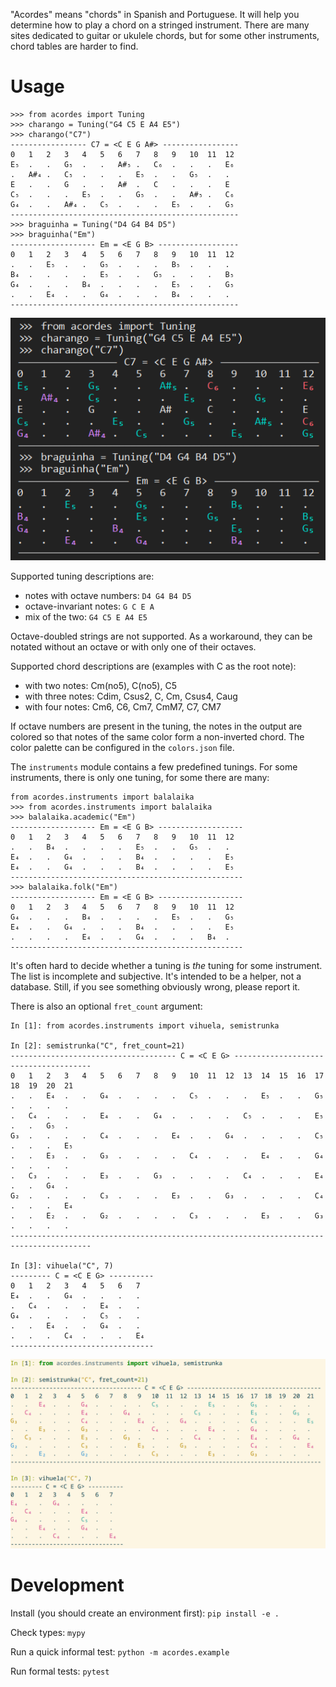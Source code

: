 "Acordes" means "chords" in Spanish and Portuguese. It will help you determine how to play a chord on a stringed instrument. There are many sites dedicated to guitar or ukulele chords, but for some other instruments, chord tables are harder to find.

# Usage

```pycon
>>> from acordes import Tuning
>>> charango = Tuning("G4 C5 E A4 E5")
>>> charango("C7")
----------------- C7 = <C E G A#> -----------------
0   1   2   3   4   5   6   7   8   9   10  11  12
E₅  .   .   G₅  .   .   A#₅ .   C₆  .   .   .   E₆
.   A#₄ .   C₅  .   .   .   E₅  .   .   G₅  .   .
E   .   .   G   .   .   A#  .   C   .   .   .   E
C₅  .   .   .   E₅  .   .   G₅  .   .   A#₅ .   C₆
G₄  .   .   A#₄ .   C₅  .   .   .   E₅  .   .   G₅
---------------------------------------------------
>>> braguinha = Tuning("D4 G4 B4 D5")
>>> braguinha("Em")
------------------- Em = <E G B> ------------------
0   1   2   3   4   5   6   7   8   9   10  11  12
.   .   E₅  .   .   G₅  .   .   .   B₅  .   .   .
B₄  .   .   .   .   E₅  .   .   G₅  .   .   .   B₅
G₄  .   .   .   B₄  .   .   .   .   E₅  .   .   G₅
.   .   E₄  .   .   G₄  .   .   .   B₄  .   .   .
---------------------------------------------------
```
![output](images/output.png)

Supported tuning descriptions are:
- notes with octave numbers: `D4 G4 B4 D5`
- octave-invariant notes: `G C E A`
- mix of the two: `G4 C5 E A4 E5`

Octave-doubled strings are not supported. As a workaround, they can be notated
without an octave or with only one of their octaves.

Supported chord descriptions are (examples with C as the root note):
- with two notes: Cm(no5), C(no5), C5
- with three notes: Cdim, Csus2, C, Cm, Csus4, Caug
- with four notes: Cm6, C6, Cm7, CmM7, C7, CM7

If octave numbers are present in the tuning, the notes in the output are colored
so that notes of the same color form a non-inverted chord. The color palette can
be configured in the `colors.json` file.

The `instruments` module contains a few predefined tunings. For some instruments,
there is only one tuning, for some there are many:

```pycon
from acordes.instruments import balalaika
>>> from acordes.instruments import balalaika
>>> balalaika.academic("Em")
------------------- Em = <E G B> -------------------
0   1   2   3   4   5   6   7   8   9   10  11  12  
.   .   B₄  .   .   .   .   E₅  .   .   G₅  .   .   
E₄  .   .   G₄  .   .   .   B₄  .   .   .   .   E₅  
E₄  .   .   G₄  .   .   .   B₄  .   .   .   .   E₅  
----------------------------------------------------
>>> balalaika.folk("Em")
------------------- Em = <E G B> -------------------
0   1   2   3   4   5   6   7   8   9   10  11  12  
G₄  .   .   .   B₄  .   .   .   .   E₅  .   .   G₅  
E₄  .   .   G₄  .   .   .   B₄  .   .   .   .   E₅  
.   .   .   .   E₄  .   .   G₄  .   .   .   B₄  .   
----------------------------------------------------
```

It's often hard to decide whether a tuning is *the* tuning for some instrument.
The list is incomplete and subjective. It's intended to be a helper, not a database.
Still, if you see something obviously wrong, please report it.

There is also an optional `fret_count` argument:

```
In [1]: from acordes.instruments import vihuela, semistrunka

In [2]: semistrunka("C", fret_count=21)
------------------------------------- C = <C E G> --------------------------------------
0   1   2   3   4   5   6   7   8   9   10  11  12  13  14  15  16  17  18  19  20  21  
.   .   E₄  .   .   G₄  .   .   .   .   C₅  .   .   .   E₅  .   .   G₅  .   .   .   .   
.   C₄  .   .   .   E₄  .   .   G₄  .   .   .   .   C₅  .   .   .   E₅  .   .   G₅  .   
G₃  .   .   .   .   C₄  .   .   .   E₄  .   .   G₄  .   .   .   .   C₅  .   .   .   E₅  
.   .   E₃  .   .   G₃  .   .   .   .   C₄  .   .   .   E₄  .   .   G₄  .   .   .   .   
.   C₃  .   .   .   E₃  .   .   G₃  .   .   .   .   C₄  .   .   .   E₄  .   .   G₄  .   
G₂  .   .   .   .   C₃  .   .   .   E₃  .   .   G₃  .   .   .   .   C₄  .   .   .   E₄  
.   .   E₂  .   .   G₂  .   .   .   .   C₃  .   .   .   E₃  .   .   G₃  .   .   .   .   
----------------------------------------------------------------------------------------

In [3]: vihuela("C", 7)
--------- C = <C E G> ----------
0   1   2   3   4   5   6   7   
E₄  .   .   G₄  .   .   .   .   
.   C₄  .   .   .   E₄  .   .   
G₄  .   .   .   .   C₅  .   .   
.   .   E₄  .   .   G₄  .   .   
.   .   .   C₄  .   .   .   E₄  
--------------------------------
```

![output2](images/output2.png)

# Development

Install (you should create an environment first): `pip install -e .`

Check types: `mypy`

Run a quick informal test: `python -m acordes.example`

Run formal tests: `pytest`
